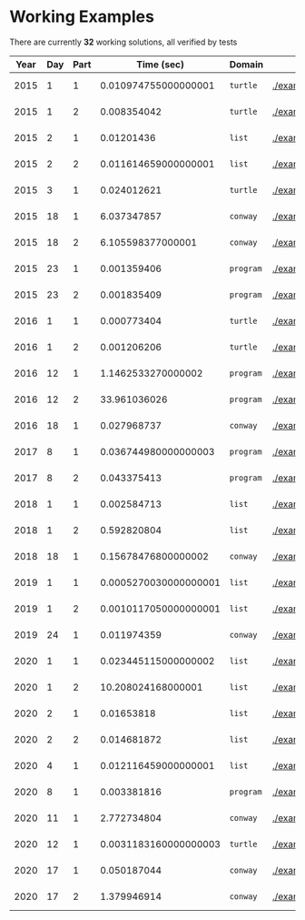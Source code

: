 
# Working Examples

There are currently **32** working solutions, all verified by tests

| Year | Day | Part | Time (sec) | Domain | Solution | Problem |
|------|-----|------|------------|--------|----------|---------|
| 2015 | 1 | 1 | 0.010974755000000001 | `turtle` | [./examples/y2015d1p1.aoc](./examples/y2015d1p1.aoc) | [https://adventofcode.com/2015/day/1](https://adventofcode.com/2015/day/1) |
| 2015 | 1 | 2 | 0.008354042 | `turtle` | [./examples/y2015d1p2.aoc](./examples/y2015d1p2.aoc) | [https://adventofcode.com/2015/day/1](https://adventofcode.com/2015/day/1) |
| 2015 | 2 | 1 | 0.01201436 | `list` | [./examples/y2015d2p1.aoc](./examples/y2015d2p1.aoc) | [https://adventofcode.com/2015/day/2](https://adventofcode.com/2015/day/2) |
| 2015 | 2 | 2 | 0.011614659000000001 | `list` | [./examples/y2015d2p2.aoc](./examples/y2015d2p2.aoc) | [https://adventofcode.com/2015/day/2](https://adventofcode.com/2015/day/2) |
| 2015 | 3 | 1 | 0.024012621 | `turtle` | [./examples/y2015d3p1.aoc](./examples/y2015d3p1.aoc) | [https://adventofcode.com/2015/day/3](https://adventofcode.com/2015/day/3) |
| 2015 | 18 | 1 | 6.037347857 | `conway` | [./examples/y2015d18p1.aoc](./examples/y2015d18p1.aoc) | [https://adventofcode.com/2015/day/18](https://adventofcode.com/2015/day/18) |
| 2015 | 18 | 2 | 6.105598377000001 | `conway` | [./examples/y2015d18p2.aoc](./examples/y2015d18p2.aoc) | [https://adventofcode.com/2015/day/18](https://adventofcode.com/2015/day/18) |
| 2015 | 23 | 1 | 0.001359406 | `program` | [./examples/y2015d23p1.aoc](./examples/y2015d23p1.aoc) | [https://adventofcode.com/2015/day/23](https://adventofcode.com/2015/day/23) |
| 2015 | 23 | 2 | 0.001835409 | `program` | [./examples/y2015d23p2.aoc](./examples/y2015d23p2.aoc) | [https://adventofcode.com/2015/day/23](https://adventofcode.com/2015/day/23) |
| 2016 | 1 | 1 | 0.000773404 | `turtle` | [./examples/y2016d1p1.aoc](./examples/y2016d1p1.aoc) | [https://adventofcode.com/2016/day/1](https://adventofcode.com/2016/day/1) |
| 2016 | 1 | 2 | 0.001206206 | `turtle` | [./examples/y2016d1p2.aoc](./examples/y2016d1p2.aoc) | [https://adventofcode.com/2016/day/1](https://adventofcode.com/2016/day/1) |
| 2016 | 12 | 1 | 1.1462533270000002 | `program` | [./examples/y2016d12p1.aoc](./examples/y2016d12p1.aoc) | [https://adventofcode.com/2016/day/12](https://adventofcode.com/2016/day/12) |
| 2016 | 12 | 2 | 33.961036026 | `program` | [./examples/y2016d12p2.aoc](./examples/y2016d12p2.aoc) | [https://adventofcode.com/2016/day/12](https://adventofcode.com/2016/day/12) |
| 2016 | 18 | 1 | 0.027968737 | `conway` | [./examples/y2016d18p1.aoc](./examples/y2016d18p1.aoc) | [https://adventofcode.com/2016/day/18](https://adventofcode.com/2016/day/18) |
| 2017 | 8 | 1 | 0.036744980000000003 | `program` | [./examples/y2017d8p1.aoc](./examples/y2017d8p1.aoc) | [https://adventofcode.com/2017/day/8](https://adventofcode.com/2017/day/8) |
| 2017 | 8 | 2 | 0.043375413 | `program` | [./examples/y2017d8p2.aoc](./examples/y2017d8p2.aoc) | [https://adventofcode.com/2017/day/8](https://adventofcode.com/2017/day/8) |
| 2018 | 1 | 1 | 0.002584713 | `list` | [./examples/y2018d1p1.aoc](./examples/y2018d1p1.aoc) | [https://adventofcode.com/2018/day/1](https://adventofcode.com/2018/day/1) |
| 2018 | 1 | 2 | 0.592820804 | `list` | [./examples/y2018d1p2.aoc](./examples/y2018d1p2.aoc) | [https://adventofcode.com/2018/day/1](https://adventofcode.com/2018/day/1) |
| 2018 | 18 | 1 | 0.15678476800000002 | `conway` | [./examples/y2018d18p1.aoc](./examples/y2018d18p1.aoc) | [https://adventofcode.com/2018/day/18](https://adventofcode.com/2018/day/18) |
| 2019 | 1 | 1 | 0.0005270030000000001 | `list` | [./examples/y2019d1p1.aoc](./examples/y2019d1p1.aoc) | [https://adventofcode.com/2019/day/1](https://adventofcode.com/2019/day/1) |
| 2019 | 1 | 2 | 0.0010117050000000001 | `list` | [./examples/y2019d1p2.aoc](./examples/y2019d1p2.aoc) | [https://adventofcode.com/2019/day/1](https://adventofcode.com/2019/day/1) |
| 2019 | 24 | 1 | 0.011974359 | `conway` | [./examples/y2019d24p1.aoc](./examples/y2019d24p1.aoc) | [https://adventofcode.com/2019/day/24](https://adventofcode.com/2019/day/24) |
| 2020 | 1 | 1 | 0.023445115000000002 | `list` | [./examples/y2020d1p1.aoc](./examples/y2020d1p1.aoc) | [https://adventofcode.com/2020/day/1](https://adventofcode.com/2020/day/1) |
| 2020 | 1 | 2 | 10.208024168000001 | `list` | [./examples/y2020d1p2.aoc](./examples/y2020d1p2.aoc) | [https://adventofcode.com/2020/day/1](https://adventofcode.com/2020/day/1) |
| 2020 | 2 | 1 | 0.01653818 | `list` | [./examples/y2020d2p1.aoc](./examples/y2020d2p1.aoc) | [https://adventofcode.com/2020/day/2](https://adventofcode.com/2020/day/2) |
| 2020 | 2 | 2 | 0.014681872 | `list` | [./examples/y2020d2p2.aoc](./examples/y2020d2p2.aoc) | [https://adventofcode.com/2020/day/2](https://adventofcode.com/2020/day/2) |
| 2020 | 4 | 1 | 0.012116459000000001 | `list` | [./examples/y2020d4p1.aoc](./examples/y2020d4p1.aoc) | [https://adventofcode.com/2020/day/4](https://adventofcode.com/2020/day/4) |
| 2020 | 8 | 1 | 0.003381816 | `program` | [./examples/y2020d8p1.aoc](./examples/y2020d8p1.aoc) | [https://adventofcode.com/2020/day/8](https://adventofcode.com/2020/day/8) |
| 2020 | 11 | 1 | 2.772734804 | `conway` | [./examples/y2020d11p1.aoc](./examples/y2020d11p1.aoc) | [https://adventofcode.com/2020/day/11](https://adventofcode.com/2020/day/11) |
| 2020 | 12 | 1 | 0.0031183160000000003 | `turtle` | [./examples/y2020d12p1.aoc](./examples/y2020d12p1.aoc) | [https://adventofcode.com/2020/day/12](https://adventofcode.com/2020/day/12) |
| 2020 | 17 | 1 | 0.050187044 | `conway` | [./examples/y2020d17p1.aoc](./examples/y2020d17p1.aoc) | [https://adventofcode.com/2020/day/17](https://adventofcode.com/2020/day/17) |
| 2020 | 17 | 2 | 1.379946914 | `conway` | [./examples/y2020d17p2.aoc](./examples/y2020d17p2.aoc) | [https://adventofcode.com/2020/day/17](https://adventofcode.com/2020/day/17) |

